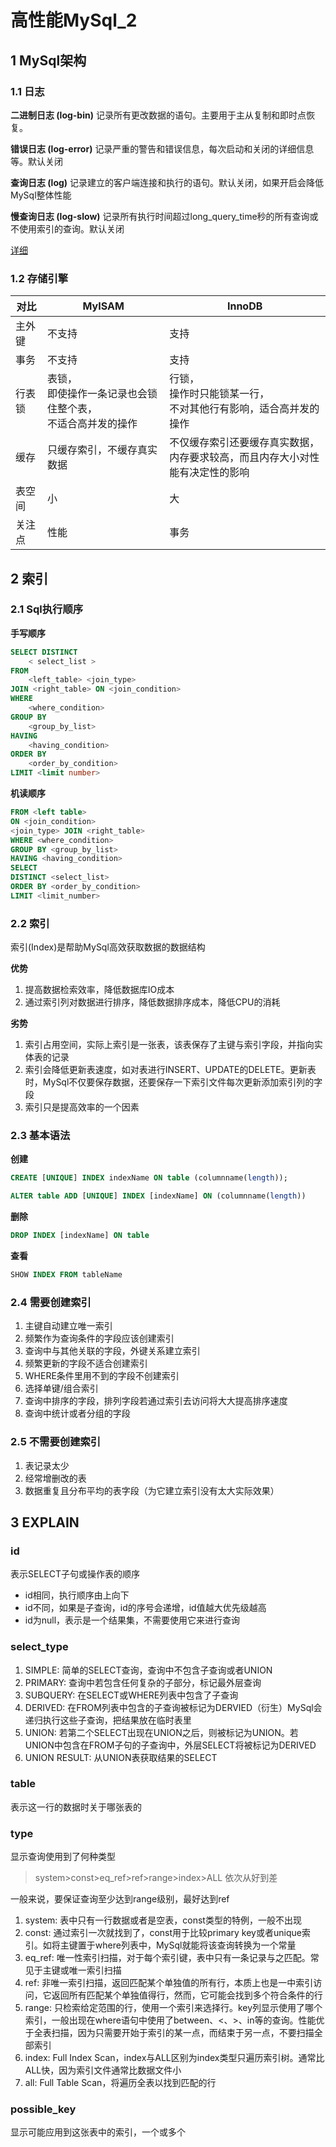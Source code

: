 # 高性能MySql_2

## 1 MySql架构

### 1.1 日志

**二进制日志 (log-bin)**
记录所有更改数据的语句。主要用于主从复制和即时点恢复。

**错误日志 (log-error)**
记录严重的警告和错误信息，每次启动和关闭的详细信息等。默认关闭

**查询日志 (log)**
记录建立的客户端连接和执行的语句。默认关闭，如果开启会降低MySql整体性能

**慢查询日志 (log-slow)**
记录所有执行时间超过long_query_time秒的所有查询或不使用索引的查询。默认关闭

[详细](http://www.jb51.net/article/69301.htm)

### 1.2 存储引擎

对比           |  MyISAM      | InnoDB
------------- | ------------- | ------------
主外键         | 不支持         | 支持
事务           | 不支持         | 支持
行表锁         | 表锁，<br>即使操作一条记录也会锁住整个表，<br>不适合高并发的操作                      | 行锁，<br>操作时只能锁某一行，<br>不对其他行有影响，适合高并发的操作
缓存           | 只缓存索引，不缓存真实数据 | 不仅缓存索引还要缓存真实数据，<br>内存要求较高，而且内存大小对性能有决定性的影响
表空间         |  小            | 大 
关注点         |  性能          | 事务

## 2 索引 

### 2.1 Sql执行顺序

**手写顺序**

```sql
SELECT DISTINCT 
	< select_list >
FROM
	<left_table> <join_type>
JOIN <right_table> ON <join_condition>
WHERE
	<where_condition>
GROUP BY
	<group_by_list>
HAVING
	<having_condition>
ORDER BY
	<order_by_condition>
LIMIT <limit number>
```

**机读顺序**

```sql
FROM <left table>
ON <join_condition>
<join_type> JOIN <right_table>
WHERE <where_condition>
GROUP BY <group_by_list>
HAVING <having_condition>
SELECT
DISTINCT <select_list>
ORDER BY <order_by_condition>
LIMIT <limit_number>
```

### 2.2 索引

索引(Index)是帮助MySql高效获取数据的数据结构

**优势**

1. 提高数据检索效率，降低数据库IO成本
2. 通过索引列对数据进行排序，降低数据排序成本，降低CPU的消耗

**劣势**

1. 索引占用空间，实际上索引是一张表，该表保存了主键与索引字段，并指向实体表的记录
2. 索引会降低更新表速度，如对表进行INSERT、UPDATE的DELETE。更新表时，MySql不仅要保存数据，还要保存一下索引文件每次更新添加索引列的字段
3. 索引只是提高效率的一个因素

### 2.3 基本语法

**创建**

```sql
CREATE [UNIQUE] INDEX indexName ON table (columnname(length));
```

```sql
ALTER table ADD [UNIQUE] INDEX [indexName] ON (columnname(length))
```

**删除**

```sql
DROP INDEX [indexName] ON table
```

**查看**

```sql
SHOW INDEX FROM tableName
```
### 2.4 需要创建索引

1. 主键自动建立唯一索引
2. 频繁作为查询条件的字段应该创建索引
3. 查询中与其他关联的字段，外键关系建立索引
4. 频繁更新的字段不适合创建索引
5. WHERE条件里用不到的字段不创建索引
6. 选择单键/组合索引
7. 查询中排序的字段，排列字段若通过索引去访问将大大提高排序速度
8. 查询中统计或者分组的字段

### 2.5 不需要创建索引

1. 表记录太少
2. 经常增删改的表
3. 数据重复且分布平均的表字段（为它建立索引没有太大实际效果）

## 3 EXPLAIN

### id

表示SELECT子句或操作表的顺序

- id相同，执行顺序由上向下
- id不同，如果是子查询，id的序号会递增，id值越大优先级越高
- id为null，表示是一个结果集，不需要使用它来进行查询

### select_type

1. SIMPLE: 简单的SELECT查询，查询中不包含子查询或者UNION
2. PRIMARY: 查询中若包含任何复杂的子部分，标记最外层查询
3. SUBQUERY: 在SELECT或WHERE列表中包含了子查询
4. DERIVED: 在FROM列表中包含的子查询被标记为DERVIED（衍生）MySql会递归执行这些子查询，把结果放在临时表里
5. UNION: 若第二个SELECT出现在UNION之后，则被标记为UNION。若UNION中包含在FROM子句的子查询中，外层SELECT将被标记为DERIVED
6. UNION RESULT: 从UNION表获取结果的SELECT

### table

表示这一行的数据时关于哪张表的

### type

显示查询使用到了何种类型

> system>const>eq_ref>ref>range>index>ALL
> 依次从好到差

一般来说，要保证查询至少达到range级别，最好达到ref

1. system: 表中只有一行数据或者是空表，const类型的特例，一般不出现
2. const: 通过索引一次就找到了，const用于比较primary key或者unique索引。如将主键置于where列表中，MySql就能将该查询转换为一个常量
3. eq_ref: 唯一性索引扫描，对于每个索引键，表中只有一条记录与之匹配。常见于主键或唯一索引扫描
4. ref: 非唯一索引扫描，返回匹配某个单独值的所有行，本质上也是一中索引访问，它返回所有匹配某个单独值得行，然而，它可能会找到多个符合条件的行
5. range: 只检索给定范围的行，使用一个索引来选择行。key列显示使用了哪个索引，一般出现在where语句中使用了between、<、>、in等的查询。性能优于全表扫描，因为只需要开始于索引的某一点，而结束于另一点，不要扫描全部索引
6. index: Full Index Scan，index与ALL区别为index类型只遍历索引树。通常比ALL快，因为索引文件通常比数据文件小
7. all: Full Table Scan，将遍历全表以找到匹配的行

### possible_key

显示可能应用到这张表中的索引，一个或多个


